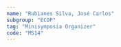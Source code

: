 ```yaml
---
name: "Rubianes Silva, José Carlos"
subgroup: "ECOP"
tag: "Minisymposia Organizer"
code: "MS14"
---
```

